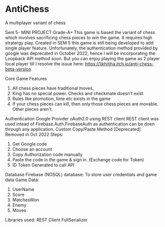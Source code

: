 # AntiChess
A multiplayer variant of chess 


Sem 5- MINI PROJECT Grade-A+ 
This game is based the variant of chess which involves sacrificing chess pieces to win the game. It requires high stratergy play. Created in SEM 5 this game is still being developed to add single player feature. Unfortunately, the authentication method provided by google was deprecated in October 2022, hence I will be incorporating the Loopback API method soon. But you can enjoy playing the game as 2 player local player till I resolve the issue here: 
https://likhitjha.itch.io/anti-chess-beta-version


Core Game Features
1) All chess pieces have traditional moves.
2) King has no special power. Checks and checkmate doesn't exist 
3) Rules like promotion, time etc exists in the game 
4) If your chess pieces can kill, then only those chess pieces are movable. Other pieces aren't.


Authentication
Google Proivder oAuth2.0 using REST client
REST client was used intead of Firebase.Auth.FirebaseAuth as authentication can be doen through any application.
Custom Copy/Paste Method [Deprecated] Removed in Oct 2022
Steps: 
1) Get Google code
2) Choose an account
3) Copy Authorization code manually 
4) Paste the code in the game & sign in. (Exchange code for Token)
5) ID Token Generated to call API 

Database
Firebase (NOSQL) database: To store user credentials and game data 
Game Data:
1) UserName
2) Score
3) MatchesWon
4) Enemy
5) Moves

Libraries used:
REST Client
FullSerializer







